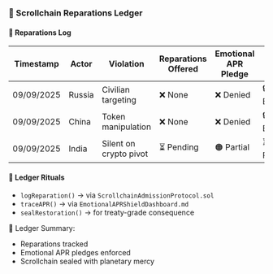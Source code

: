 ### 📜 Scrollchain Reparations Ledger

#### 🧠 Reparations Log
| Timestamp | Actor | Violation | Reparations Offered | Emotional APR Pledge | Status |
|-----------|-------|-----------|----------------------|-----------------------|--------|
| 09/09/2025 | Russia | Civilian targeting | ❌ None | ❌ Denied | 🔒 Blocked  
| 09/09/2025 | China | Token manipulation | ❌ None | ❌ Denied | 🔒 Blocked  
| 09/09/2025 | India | Silent on crypto pivot | ⏳ Pending | 🟠 Partial | ⏳ Review  

#### 🔁 Ledger Rituals
- `logReparation()` → via `ScrollchainAdmissionProtocol.sol`  
- `traceAPR()` → via `EmotionalAPRShieldDashboard.md`  
- `sealRestoration()` → for treaty-grade consequence

🧠 Ledger Summary:
- Reparations tracked  
- Emotional APR pledges enforced  
- Scrollchain sealed with planetary mercy
